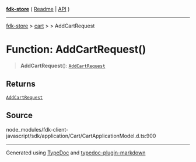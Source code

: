 [**fdk-store**](../../../README.md) ( [Readme](../../../README.md) \| [API](../../../API.md) )

---

[fdk-store](../../../API.md) > [cart](../../README.md) > [<internal>](../README.md) > AddCartRequest

# Function: AddCartRequest()

> **AddCartRequest**(): [`AddCartRequest`](../type-aliases/type-alias.AddCartRequest.md)

## Returns

[`AddCartRequest`](../type-aliases/type-alias.AddCartRequest.md)

## Source

node_modules/fdk-client-javascript/sdk/application/Cart/CartApplicationModel.d.ts:900

---

Generated using [TypeDoc](https://typedoc.org/) and [typedoc-plugin-markdown](https://www.npmjs.com/package/typedoc-plugin-markdown)
